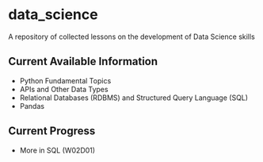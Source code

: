 # data_science
A repository of collected lessons on the development of Data Science skills

## Current Available Information
* Python Fundamental Topics
* APIs and Other Data Types
* Relational Databases (RDBMS) and Structured Query Language (SQL)
* Pandas

## Current Progress
* More in SQL (W02D01)